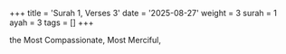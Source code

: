 +++
title = 'Surah 1, Verses 3'
date = '2025-08-27'
weight = 3
surah = 1
ayah = 3
tags = []
+++

the Most Compassionate, Most Merciful,